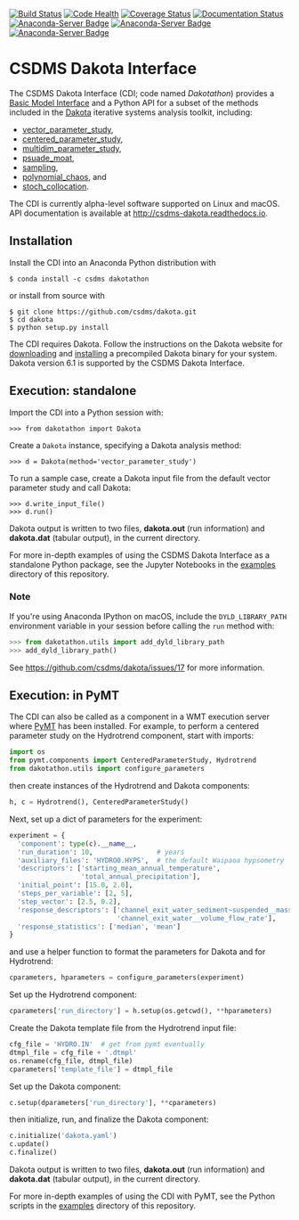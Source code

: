 [![Build Status](https://travis-ci.org/csdms/dakota.svg?branch=master)](https://travis-ci.org/csdms/dakota)
[![Code Health](https://landscape.io/github/csdms/dakota/master/landscape.svg?style=flat)](https://landscape.io/github/csdms/dakota/master)
[![Coverage Status](https://coveralls.io/repos/csdms/dakota/badge.svg?branch=master)](https://coveralls.io/r/csdms/dakota?branch=master)
[![Documentation Status](https://readthedocs.org/projects/csdms-dakota/badge/?version=latest)](https://readthedocs.org/projects/csdms-dakota/?badge=latest)
[![Anaconda-Server Badge](https://anaconda.org/csdms/dakotathon/badges/version.svg)](https://anaconda.org/csdms/dakotathon)
[![Anaconda-Server Badge](https://anaconda.org/csdms/dakotathon/badges/installer/conda.svg)](https://conda.anaconda.org/csdms)
[![Anaconda-Server Badge](https://anaconda.org/csdms/dakotathon/badges/downloads.svg)](https://anaconda.org/csdms/dakotathon)

# CSDMS Dakota Interface

The CSDMS Dakota Interface (CDI; code named *Dakotathon*) provides
a [Basic Model Interface](http://dx.doi.org/10.1016/j.cageo.2012.04.002)
and a Python API for a subset of the methods
included in the [Dakota](https://dakota.sandia.gov/)
iterative systems analysis toolkit,
including:

* [vector_parameter_study](https://dakota.sandia.gov/sites/default/files/docs/6.1/html-ref/method-vector_parameter_study.html),
* [centered_parameter_study](https://dakota.sandia.gov/sites/default/files/docs/6.1/html-ref/method-centered_parameter_study.html),
* [multidim_parameter_study](https://dakota.sandia.gov/sites/default/files/docs/6.1/html-ref/method-multidim_parameter_study.html),
* [psuade_moat](https://dakota.sandia.gov/sites/default/files/docs/6.1/html-ref/method-psuade_moat.html),
* [sampling](https://dakota.sandia.gov/sites/default/files/docs/6.1/html-ref/method-sampling.html),
* [polynomial_chaos](https://dakota.sandia.gov/sites/default/files/docs/6.1/html-ref/method-polynomial_chaos.html), and
* [stoch_collocation](https://dakota.sandia.gov/sites/default/files/docs/6.1/html-ref/method-stoch_collocation.html).

The CDI is currently alpha-level software
supported on Linux and macOS.
API documentation is available at http://csdms-dakota.readthedocs.io.

## Installation

Install the CDI into an Anaconda Python distribution with

    $ conda install -c csdms dakotathon

or install from source with

	$ git clone https://github.com/csdms/dakota.git
	$ cd dakota
	$ python setup.py install

The CDI requires Dakota.
Follow the instructions on the Dakota website
for [downloading](https://dakota.sandia.gov/download.html) and
[installing](https://dakota.sandia.gov/content/install-linux-macosx)
a precompiled Dakota binary for your system.
Dakota version 6.1 is supported by the CSDMS Dakota Interface.

## Execution: standalone

Import the CDI into a Python session with:

	>>> from dakotathon import Dakota

Create a `Dakota` instance,
specifying a Dakota analysis method:

	>>> d = Dakota(method='vector_parameter_study')

To run a sample case,
create a Dakota input file
from the default vector parameter study
and call Dakota:

	>>> d.write_input_file()
	>>> d.run()

Dakota output is written to two files,
**dakota.out** (run information)
and
**dakota.dat** (tabular output),
in the current directory.

For more in-depth examples of using the CSDMS Dakota Interface
as a standalone Python package,
see the Jupyter Notebooks
in the [examples](./examples) directory
of this repository.


### Note

If you're using Anaconda IPython on macOS,
include the `DYLD_LIBRARY_PATH` environment variable
in your session before calling the `run` method with:

```python
>>> from dakotathon.utils import add_dyld_library_path
>>> add_dyld_library_path()
```

See https://github.com/csdms/dakota/issues/17 for more information.

## Execution: in PyMT

The CDI can also be called as a component in a WMT execution server
where [PyMT](https://github.com/csdms/pymt) has been installed.
For example,
to perform a centered parameter study on the Hydrotrend component,
start with imports:

```python
import os
from pymt.components import CenteredParameterStudy, Hydrotrend
from dakotathon.utils import configure_parameters
```

then create instances of the Hydrotrend and Dakota components:

```python
h, c = Hydrotrend(), CenteredParameterStudy()
```

Next,
set up a dict of parameters for the experiment:

```python
experiment = {
  'component': type(c).__name__,
  'run_duration': 10,                # years
  'auxiliary_files': 'HYDRO0.HYPS',  # the default Waipaoa hypsometry
  'descriptors': ['starting_mean_annual_temperature',
                  'total_annual_precipitation'],
  'initial_point': [15.0, 2.0],
  'steps_per_variable': [2, 5],
  'step_vector': [2.5, 0.2],
  'response_descriptors': ['channel_exit_water_sediment~suspended__mass_flow_rate',
                           'channel_exit_water__volume_flow_rate'],
  'response_statistics': ['median', 'mean']
}
```

and use a helper function
to format the parameters for Dakota and for Hydrotrend:

```python
cparameters, hparameters = configure_parameters(experiment)
```

Set up the Hydrotrend component:

```python
cparameters['run_directory'] = h.setup(os.getcwd(), **hparameters)
```

Create the Dakota template file from the Hydrotrend input file:

```python
cfg_file = 'HYDRO.IN'  # get from pymt eventually
dtmpl_file = cfg_file + '.dtmpl'
os.rename(cfg_file, dtmpl_file)
cparameters['template_file'] = dtmpl_file
```

Set up the Dakota component:

```python
c.setup(dparameters['run_directory'], **cparameters)
```

then initialize, run, and finalize the Dakota component:

```python
c.initialize('dakota.yaml')
c.update()
c.finalize()
```

Dakota output is written to two files,
**dakota.out** (run information)
and
**dakota.dat** (tabular output),
in the current directory.

For more in-depth examples of using the CDI with PyMT,
see the Python scripts
in the [examples](./examples) directory
of this repository.

